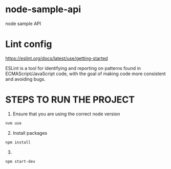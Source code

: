 # node-sample-api
node sample API

# Lint config
https://eslint.org/docs/latest/use/getting-started

ESLint is a tool for identifying and reporting on patterns found in ECMAScript/JavaScript code, with the goal of making code more consistent and avoiding bugs.


# STEPS TO RUN THE PROJECT

1. Ensure that you are using the correct node version
```bash
nvm use
```

2. Install packages
```bash
npm install
```

3. 
```bash
npm start-dev
```